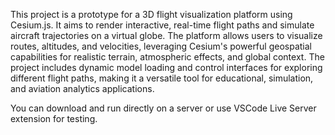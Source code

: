 This project is a prototype for a 3D flight visualization platform using Cesium.js. It aims to render interactive, real-time flight paths and simulate aircraft trajectories on a virtual globe. The platform allows users to visualize routes, altitudes, and velocities, leveraging Cesium's powerful geospatial capabilities for realistic terrain, atmospheric effects, and global context. The project includes dynamic model loading and control interfaces for exploring different flight paths, making it a versatile tool for educational, simulation, and aviation analytics applications.

You can download and run directly on a server or use VSCode Live Server extension for testing.
